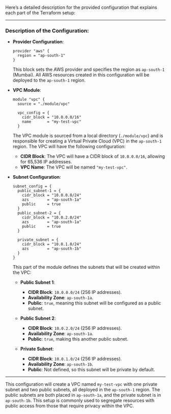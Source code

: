 Here’s a detailed description for the provided configuration that explains each part of the Terraform setup:

---

### Description of the Configuration:

- **Provider Configuration**:
  ```hcl
  provider "aws" {
    region = "ap-south-1"
  }
  ```
  This block sets the AWS provider and specifies the region as `ap-south-1` (Mumbai). All AWS resources created in this configuration will be deployed to the `ap-south-1` region.

- **VPC Module**:
  ```hcl
  module "vpc" {
    source = "./module/vpc"

    vpc_config = {
      cidr_block = "10.0.0.0/16"
      name       = "my-test-vpc"
    }
  ```
  The VPC module is sourced from a local directory (`./module/vpc`) and is responsible for creating a Virtual Private Cloud (VPC) in the `ap-south-1` region. The VPC will have the following configuration:
  
  - **CIDR Block**: The VPC will have a CIDR block of `10.0.0.0/16`, allowing for 65,536 IP addresses.
  - **VPC Name**: The VPC will be named `"my-test-vpc"`.

- **Subnet Configuration**:
  ```hcl
  subnet_config = {
    public_subnet-1 = {
      cidr_block = "10.0.0.0/24"
      azs        = "ap-south-1a"
      public     = true
    }
    public_subnet-2 = {
      cidr_block = "10.0.2.0/24"
      azs        = "ap-south-1a"
      public     = true
    }

    private_subnet = {
      cidr_block = "10.0.1.0/24"
      azs        = "ap-south-1b"
    }
  }
  ```
  This part of the module defines the subnets that will be created within the VPC:
  
  - **Public Subnet 1**:
    - **CIDR Block**: `10.0.0.0/24` (256 IP addresses).
    - **Availability Zone**: `ap-south-1a`.
    - **Public**: `true`, meaning this subnet will be configured as a public subnet.

  - **Public Subnet 2**:
    - **CIDR Block**: `10.0.2.0/24` (256 IP addresses).
    - **Availability Zone**: `ap-south-1a`.
    - **Public**: `true`, making this another public subnet.

  - **Private Subnet**:
    - **CIDR Block**: `10.0.1.0/24` (256 IP addresses).
    - **Availability Zone**: `ap-south-1b`.
    - **Public**: Not defined, so this subnet will be private by default.

---

This configuration will create a VPC named `my-test-vpc` with one private subnet and two public subnets, all deployed in the `ap-south-1` region. The public subnets are both placed in `ap-south-1a`, and the private subnet is in `ap-south-1b`. This setup is commonly used to segregate resources with public access from those that require privacy within the VPC.